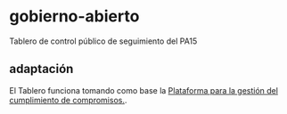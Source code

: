 gobierno-abierto
================

Tablero de control público de seguimiento del PA15


## adaptación

El Tablero funciona tomando como base la [Plataforma para la gestión del cumplimiento de compromisos.](https://github.com/e-gob/cumplimiento).